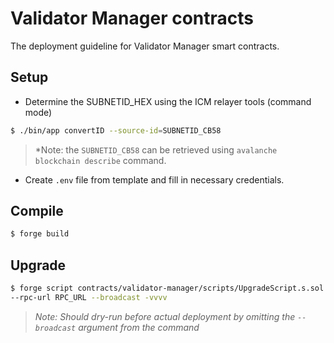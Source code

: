 # Validator Manager contracts
The deployment guideline for Validator Manager smart contracts.

## Setup

- Determine the SUBNETID_HEX using the ICM relayer tools (command mode)

```sh
$ ./bin/app convertID --source-id=SUBNETID_CB58
```

>   *Note: the `SUBNETID_CB58` can be retrieved using `avalanche blockchain describe` command.

- Create `.env` file from template and fill in necessary credentials.

## Compile

```sh
$ forge build
```

## Upgrade

```sh
$ forge script contracts/validator-manager/scripts/UpgradeScript.s.sol \
--rpc-url RPC_URL --broadcast -vvvv
```

>   *Note: Should dry-run before actual deployment by omitting the `--broadcast` argument from the command*